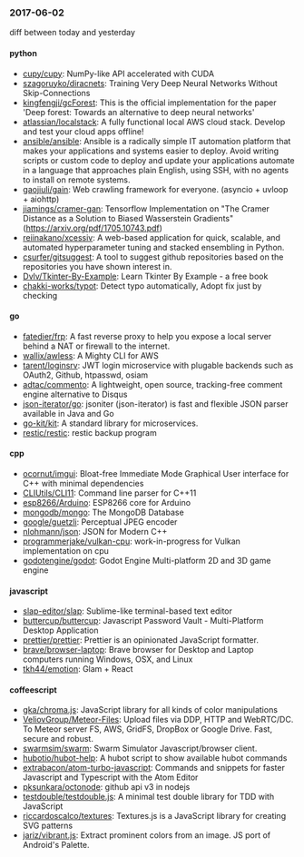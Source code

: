 ### 2017-06-02
diff between today and yesterday

#### python
* [cupy/cupy](https://github.com/cupy/cupy): NumPy-like API accelerated with CUDA
* [szagoruyko/diracnets](https://github.com/szagoruyko/diracnets): Training Very Deep Neural Networks Without Skip-Connections
* [kingfengji/gcForest](https://github.com/kingfengji/gcForest): This is the official implementation for the paper 'Deep forest: Towards an alternative to deep neural networks'
* [atlassian/localstack](https://github.com/atlassian/localstack): A fully functional local AWS cloud stack. Develop and test your cloud apps offline!
* [ansible/ansible](https://github.com/ansible/ansible): Ansible is a radically simple IT automation platform that makes your applications and systems easier to deploy. Avoid writing scripts or custom code to deploy and update your applications automate in a language that approaches plain English, using SSH, with no agents to install on remote systems.
* [gaojiuli/gain](https://github.com/gaojiuli/gain): Web crawling framework for everyone. (asyncio + uvloop + aiohttp)
* [jiamings/cramer-gan](https://github.com/jiamings/cramer-gan): Tensorflow Implementation on "The Cramer Distance as a Solution to Biased Wasserstein Gradients" (https://arxiv.org/pdf/1705.10743.pdf)
* [reiinakano/xcessiv](https://github.com/reiinakano/xcessiv): A web-based application for quick, scalable, and automated hyperparameter tuning and stacked ensembling in Python.
* [csurfer/gitsuggest](https://github.com/csurfer/gitsuggest): A tool to suggest github repositories based on the repositories you have shown interest in.
* [Dvlv/Tkinter-By-Example](https://github.com/Dvlv/Tkinter-By-Example): Learn Tkinter By Example - a free book
* [chakki-works/typot](https://github.com/chakki-works/typot): Detect typo automatically, Adopt fix just by checking

#### go
* [fatedier/frp](https://github.com/fatedier/frp): A fast reverse proxy to help you expose a local server behind a NAT or firewall to the internet.
* [wallix/awless](https://github.com/wallix/awless): A Mighty CLI for AWS
* [tarent/loginsrv](https://github.com/tarent/loginsrv): JWT login microservice with plugable backends such as OAuth2, Github, htpasswd, osiam
* [adtac/commento](https://github.com/adtac/commento): A lightweight, open source, tracking-free comment engine alternative to Disqus
* [json-iterator/go](https://github.com/json-iterator/go): jsoniter (json-iterator) is fast and flexible JSON parser available in Java and Go
* [go-kit/kit](https://github.com/go-kit/kit): A standard library for microservices.
* [restic/restic](https://github.com/restic/restic): restic backup program

#### cpp
* [ocornut/imgui](https://github.com/ocornut/imgui): Bloat-free Immediate Mode Graphical User interface for C++ with minimal dependencies
* [CLIUtils/CLI11](https://github.com/CLIUtils/CLI11): Command line parser for C++11
* [esp8266/Arduino](https://github.com/esp8266/Arduino): ESP8266 core for Arduino
* [mongodb/mongo](https://github.com/mongodb/mongo): The MongoDB Database
* [google/guetzli](https://github.com/google/guetzli): Perceptual JPEG encoder
* [nlohmann/json](https://github.com/nlohmann/json): JSON for Modern C++
* [programmerjake/vulkan-cpu](https://github.com/programmerjake/vulkan-cpu): work-in-progress for Vulkan implementation on cpu
* [godotengine/godot](https://github.com/godotengine/godot): Godot Engine  Multi-platform 2D and 3D game engine

#### javascript
* [slap-editor/slap](https://github.com/slap-editor/slap): Sublime-like terminal-based text editor
* [buttercup/buttercup](https://github.com/buttercup/buttercup):  Javascript Password Vault - Multi-Platform Desktop Application
* [prettier/prettier](https://github.com/prettier/prettier): Prettier is an opinionated JavaScript formatter.
* [brave/browser-laptop](https://github.com/brave/browser-laptop): Brave browser for Desktop and Laptop computers running Windows, OSX, and Linux
* [tkh44/emotion](https://github.com/tkh44/emotion):  Glam + React

#### coffeescript
* [gka/chroma.js](https://github.com/gka/chroma.js): JavaScript library for all kinds of color manipulations
* [VeliovGroup/Meteor-Files](https://github.com/VeliovGroup/Meteor-Files): Upload files via DDP, HTTP and WebRTC/DC. To Meteor server FS, AWS, GridFS, DropBox or Google Drive. Fast, secure and robust.
* [swarmsim/swarm](https://github.com/swarmsim/swarm): Swarm Simulator Javascript/browser client.
* [hubotio/hubot-help](https://github.com/hubotio/hubot-help): A hubot script to show available hubot commands
* [extrabacon/atom-turbo-javascript](https://github.com/extrabacon/atom-turbo-javascript): Commands and snippets for faster Javascript and Typescript with the Atom Editor
* [pksunkara/octonode](https://github.com/pksunkara/octonode): github api v3 in nodejs
* [testdouble/testdouble.js](https://github.com/testdouble/testdouble.js): A minimal test double library for TDD with JavaScript
* [riccardoscalco/textures](https://github.com/riccardoscalco/textures): Textures.js is a JavaScript library for creating SVG patterns
* [jariz/vibrant.js](https://github.com/jariz/vibrant.js): Extract prominent colors from an image. JS port of Android's Palette.
